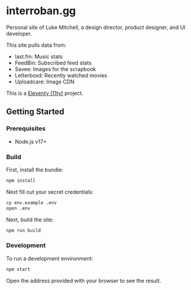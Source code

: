 # interroban.gg

Personal site of Luke Mitchell, a design director, product designer, and UI
developer.

This site pulls data from:

- last.fm: Music stats
- FeedBin: Subscribed feed stats
- Savee: Images for the scrapbook
- Letterboxd: Recently watched movies
- Uploadcare: Image CDN

This is a [Eleventy (11ty)](https://www.11ty.dev) project.

## Getting Started

### Prerequisites

- Node.js v17+

### Build

First, install the bundle:

```bash
npm install
```

Next fill out your secret credentials:

```bash
cp env.example .env
open .env
```

Next, build the site:

```bash
npm run build
```

### Development

To run a development environment:

```bash
npm start
```

Open the address provided with your browser to see the result.
